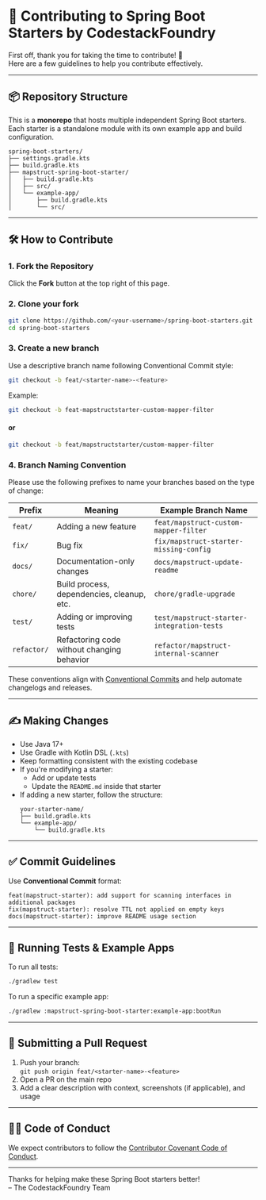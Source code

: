# 🤝 Contributing to Spring Boot Starters by CodestackFoundry

First off, thank you for taking the time to contribute! 🎉  
Here are a few guidelines to help you contribute effectively.

---

## 📦 Repository Structure

This is a **monorepo** that hosts multiple independent Spring Boot starters.  
Each starter is a standalone module with its own example app and build configuration.

```
spring-boot-starters/
├── settings.gradle.kts
├── build.gradle.kts
├── mapstruct-spring-boot-starter/
│   ├── build.gradle.kts
│   ├── src/
│   └── example-app/
│       ├── build.gradle.kts
│       └── src/
```

---

## 🛠️ How to Contribute

### 1. Fork the Repository

Click the **Fork** button at the top right of this page.

### 2. Clone your fork

```bash
git clone https://github.com/<your-username>/spring-boot-starters.git
cd spring-boot-starters
```

### 3. Create a new branch
Use a descriptive branch name following Conventional Commit style:

```bash
git checkout -b feat/<starter-name>-<feature>
```

Example:  
```bash
git checkout -b feat-mapstructstarter-custom-mapper-filter
```
#### or
```bash
git checkout -b feat/mapstructstarter/custom-mapper-filter
```

### 4. Branch Naming Convention

Please use the following prefixes to name your branches based on the type of change:

| Prefix       | Meaning                                      | Example Branch Name                        |
|--------------|----------------------------------------------|--------------------------------------------|
| `feat/`      | Adding a new feature                         | `feat/mapstruct-custom-mapper-filter`      |
| `fix/`       | Bug fix                                      | `fix/mapstruct-starter-missing-config`     |
| `docs/`      | Documentation-only changes                   | `docs/mapstruct-update-readme`             |
| `chore/`     | Build process, dependencies, cleanup, etc.   | `chore/gradle-upgrade`                     |
| `test/`      | Adding or improving tests                    | `test/mapstruct-starter-integration-tests` |
| `refactor/`  | Refactoring code without changing behavior   | `refactor/mapstruct-internal-scanner`      |

These conventions align with [Conventional Commits](https://www.conventionalcommits.org/) and help automate changelogs and releases.

---

## ✍️ Making Changes

- Use Java 17+
- Use Gradle with Kotlin DSL (`.kts`)
- Keep formatting consistent with the existing codebase
- If you're modifying a starter:
  - Add or update tests
  - Update the `README.md` inside that starter
- If adding a new starter, follow the structure:
  ```
  your-starter-name/
  ├── build.gradle.kts
  └── example-app/
      └── build.gradle.kts
  ```

---

## ✅ Commit Guidelines

Use **Conventional Commit** format:

```
feat(mapstruct-starter): add support for scanning interfaces in additional packages
fix(mapstruct-starter): resolve TTL not applied on empty keys
docs(mapstruct-starter): improve README usage section
```

---

## 🧪 Running Tests & Example Apps

To run all tests:
```bash
./gradlew test
```

To run a specific example app:
```bash
./gradlew :mapstruct-spring-boot-starter:example-app:bootRun
```

---

## 🚀 Submitting a Pull Request

1. Push your branch:  
   `git push origin feat/<starter-name>-<feature>`
2. Open a PR on the main repo
3. Add a clear description with context, screenshots (if applicable), and usage

---

## 🧑‍💻 Code of Conduct

We expect contributors to follow the [Contributor Covenant Code of Conduct](https://www.contributor-covenant.org/version/2/1/code_of_conduct/).

---

Thanks for helping make these Spring Boot starters better!  
– The CodestackFoundry Team
